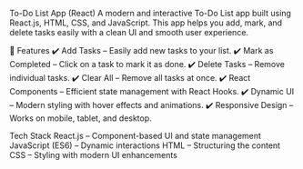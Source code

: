 To-Do List App (React)
A modern and interactive To-Do List app built using React.js, HTML, CSS, and JavaScript. This app helps you add, mark, and delete tasks easily with a clean UI and smooth user experience.

🌟 Features
✔️ Add Tasks – Easily add new tasks to your list.
✔️ Mark as Completed – Click on a task to mark it as done.
✔️ Delete Tasks – Remove individual tasks.
✔️ Clear All – Remove all tasks at once.
✔️ React Components – Efficient state management with React Hooks.
✔️ Dynamic UI – Modern styling with hover effects and animations.
✔️ Responsive Design – Works on mobile, tablet, and desktop.

Tech Stack
React.js – Component-based UI and state management
JavaScript (ES6) – Dynamic interactions
HTML – Structuring the content
CSS – Styling with modern UI enhancements
